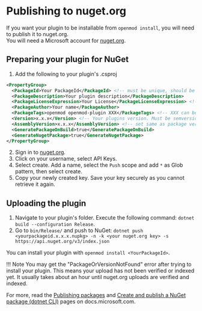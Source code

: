 # Publishing to nuget.org
If you want your plugin to be installable from `openmod install`, you will need to publish it to nuget.org.  
You will need a Microsoft account for [nuget.org](https://www.nuget.org/). 

## Preparing your plugin for NuGet
1. Add the following to your plugin's .csproj
```xml
<PropertyGroup>
  <PackageId>Your PackageId</PackageId> <!-- must be unique, should be same as your plugin ID -->
  <PackageDescription>Your plugin description</PackageDescription>
  <PackageLicenseExpression>Your License</PackageLicenseExpression> <!-- see https://spdx.org/licenses/ -->
  <PackageAuthor>Your name</PackageAuthor>
  <PackageTags>openmod openmod-plugin XXX</PackageTags> <!-- XXX can be unturned, unityengine or universal depending on your plugin -->
  <Version>x.x.x</Version> <!-- Your plugins version. Must be semversion, see https://semver.org/ -->
  <AssemblyVersion>x.x.x</AssemblyVersion> <!-- set same as package version, required for dynamicalliy updating your plugin -->
  <GeneratePackageOnBuild>true</GeneratePackageOnBuild>
  <GenerateNugetPackage>true</GenerateNugetPackage>  
</PropertyGroup>
```
2. Sign in to [nuget.org](https://nuget.org).
3. Click on your username, select API Keys.
4. Select create. Add a name, select the `Push` scope and add `*` as Glob pattern, then select create.
5. Copy your newly created key. Save your key securely as you cannot retrieve it again.

## Uploading the plugin
1. Navigate to your plugin's folder. Execute the following command: `dotnet build --configuration Release`.
2. Go to `bin/Release/` and push to NuGet: `dotnet push <yourpackageid.x.x.x.nupkg> -n -k <your nuget.org key> -s https://api.nuget.org/v3/index.json`
    
You can install your plugin with `openmod install <YourPackageId>`.

!!! Note
    You may get the "PackageOrVersionNotFound" error after trying to install your plugin. This means your upload has not 
    been verified or indexed yet. It usually takes about an hour until nuget.org uploads are verified and indexed.

For more, read the [Publishing packages](https://docs.microsoft.com/en-us/nuget/nuget-org/publish-a-package) and [Create and publish a NuGet package (dotnet CLI)](https://docs.microsoft.com/en-us/nuget/quickstart/create-and-publish-a-package-using-the-dotnet-cli) pages on docs.microsoft.com.